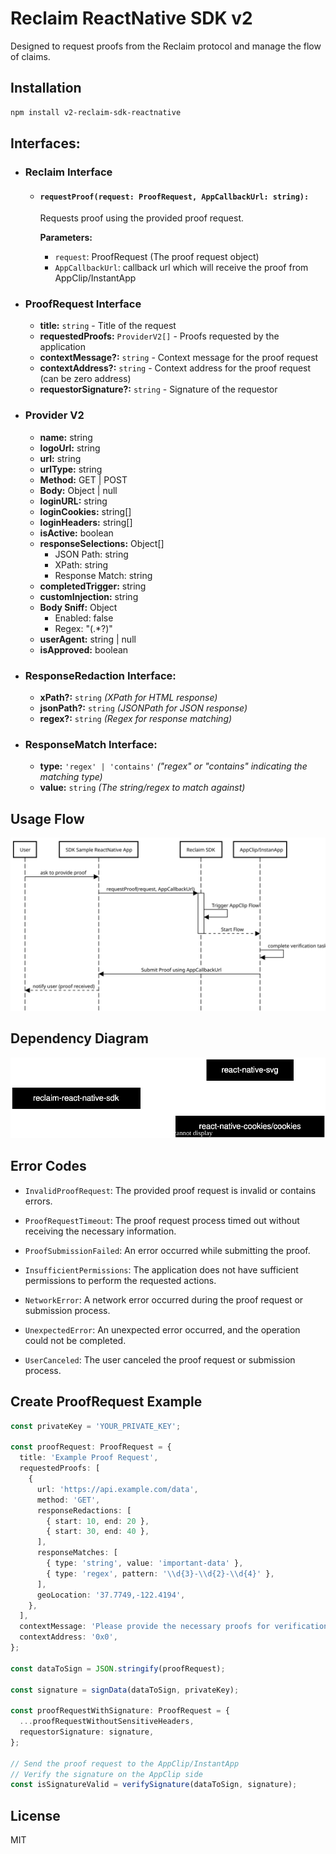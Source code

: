# Reclaim ReactNative SDK v2

Designed to request proofs from the Reclaim protocol and manage the flow of claims.

## Installation

```sh
npm install v2-reclaim-sdk-reactnative
```

## Interfaces:

- ### Reclaim Interface

  - #### `requestProof(request: ProofRequest, AppCallbackUrl: string):`

    Requests proof using the provided proof request.

    **Parameters:**

    - `request`: ProofRequest (The proof request object)
    - `AppCallbackUrl`: callback url which will receive the proof from AppClip/InstantApp

- ### ProofRequest Interface

  - **title:** `string` - Title of the request
  - **requestedProofs:** `ProviderV2[]` - Proofs requested by the application
  - **contextMessage?:** `string` - Context message for the proof request
  - **contextAddress?:** `string` - Context address for the proof request (can be zero address)
  - **requestorSignature?:** `string` - Signature of the requestor

- ### Provider V2

  - **name:** string
  - **logoUrl:** string
  - **url:** string
  - **urlType:** string
  - **Method:** GET | POST
  - **Body:** Object | null
  - **loginURL:** string
  - **loginCookies:** string[]
  - **loginHeaders:** string[]
  - **isActive:** boolean
  - **responseSelections:** Object[]
    - JSON Path: string
    - XPath: string
    - Response Match: string
  - **completedTrigger:** string
  - **customInjection:** string
  - **Body Sniff:** Object
    - Enabled: false
    - Regex: "(.\*?)"
  - **userAgent:** string | null
  - **isApproved:** boolean

- ### ResponseRedaction Interface:

  - **xPath?:** `string` _(XPath for HTML response)_
  - **jsonPath?:** `string` _(JSONPath for JSON response)_
  - **regex?:** `string` _(Regex for response matching)_

- ### ResponseMatch Interface:

  - **type:** `'regex' | 'contains'` _("regex" or "contains" indicating the matching type)_
  - **value:** `string` _(The string/regex to match against)_

## Usage Flow

<img src="./readme/usage-flow-2.svg">

## Dependency Diagram

<img src='./readme/dep-diagram-reactnative-2.svg' width='600' />

## Error Codes

- `InvalidProofRequest`: The provided proof request is invalid or contains errors.

- `ProofRequestTimeout`: The proof request process timed out without receiving the necessary information.

- `ProofSubmissionFailed`: An error occurred while submitting the proof.

- `InsufficientPermissions`: The application does not have sufficient permissions to perform the requested actions.

- `NetworkError`: A network error occurred during the proof request or submission process.

- `UnexpectedError`: An unexpected error occurred, and the operation could not be completed.

- `UserCanceled`: The user canceled the proof request or submission process.

## Create ProofRequest Example

```typescript
const privateKey = 'YOUR_PRIVATE_KEY';

const proofRequest: ProofRequest = {
  title: 'Example Proof Request',
  requestedProofs: [
    {
      url: 'https://api.example.com/data',
      method: 'GET',
      responseRedactions: [
        { start: 10, end: 20 },
        { start: 30, end: 40 },
      ],
      responseMatches: [
        { type: 'string', value: 'important-data' },
        { type: 'regex', pattern: '\\d{3}-\\d{2}-\\d{4}' },
      ],
      geoLocation: '37.7749,-122.4194',
    },
  ],
  contextMessage: 'Please provide the necessary proofs for verification.',
  contextAddress: '0x0',
};

const dataToSign = JSON.stringify(proofRequest);

const signature = signData(dataToSign, privateKey);

const proofRequestWithSignature: ProofRequest = {
  ...proofRequestWithoutSensitiveHeaders,
  requestorSignature: signature,
};

// Send the proof request to the AppClip/InstantApp
// Verify the signature on the AppClip side
const isSignatureValid = verifySignature(dataToSign, signature);
```

## License

MIT

